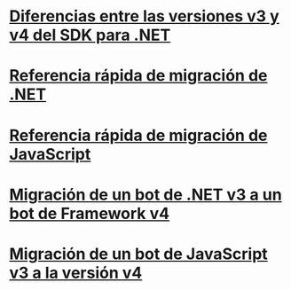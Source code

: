 # [Diferencias entre las versiones v3 y v4 del SDK para .NET](migration-about.md)
# [Referencia rápida de migración de .NET](net-migration-quickreference.md)
# [Referencia rápida de migración de JavaScript](javascript-migration-quickreference.md)
# [Migración de un bot de .NET v3 a un bot de Framework v4](conversion-framework.md)
# [Migración de un bot de JavaScript v3 a la versión v4](conversion-javascript.md)

<!-- Current target:
_intro/overview_
    Summary of our approach to migration, including what's in this node, with links.
Differences between the v3 and v4 .NET SDK
Differences between the v3 and v4 JavaScript SDK
.NET migration quick reference
JavaScript migration quick reference
Migrate a .NET v3 bot to a Framework v4 bot
Migrate a .NET v3 bot to a Core v4 bot
Migrate a JavaScript v3 bot to v4

(For walkthroughs and overview: mention why you'd use each approach)
-->